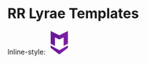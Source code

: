 # RR Lyrae Templates

Inline-style: 
![alt text](https://github.com/adam-p/markdown-here/raw/master/src/common/images/icon48.png "Logo Title Text 1")
